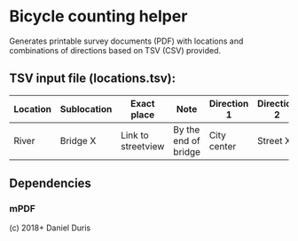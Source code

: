 Bicycle counting helper
============

Generates printable survey documents (PDF) with locations and combinations of directions based on TSV (CSV) provided.

TSV input file (locations.tsv):
------------
|Location|Sublocation|Exact place|Note|Direction 1|Direction 2|Direction 3|...|Direction X|
|----|----|----|----|----|----|----|----|----|
|River|Bridge X|Link to streetview|By the end of bridge|City center|Street X|Under bridge|Riverbank|District Y|

Dependencies
------------
### mPDF

(c) 2018+ Daniel Duris

